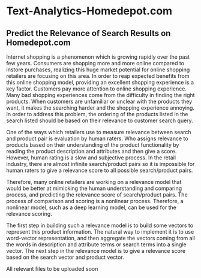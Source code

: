 # Text-Analytics-Homedepot.com

## Predict the Relevance of Search Results on Homedepot.com

Internet shopping is a phenomenon which is growing rapidly over the past few years. Consumers are shopping more and more online compared to instore purchases, realizing this huge market potential for online shopping retailers are focusing on this area. In order to reap expected benefits from this online shopping model, providing an excellent shopping experience is a key factor. Customers pay more attention to online shopping experience. Many bad shopping experiences come from the difficulty in finding the right products. When customers are unfamiliar or unclear with the products they want, it makes the searching harder and the shopping experience annoying. In order to address this problem, the ordering of the products listed in the search listed should be based on their relevance to customer search query. 

One of the ways which retailers use to measure relevance between search and product pair is evaluation by human raters. Who assigns relevance to products based on their understanding of the product functionality by reading the product description and attributes and then give a score. However, human rating is a slow and subjective process. In the retail industry, there are almost infinite search/product pairs so it is impossible for human raters to give a relevance score to all possible search/product pairs.

Therefore, many online retailers are working on a relevance model that would be better at mimicking the human understanding and comparing process, and predicting the relevance score of search/product pairs. The process of comparison and scoring is a nonlinear process. Therefore, a nonlinear model, such as a deep learning model, can be used for the relevance scoring.

The first step in building such a relevance model is to build some vectors to represent this product information. The natural way to implement it is to use word-vector representation, and then aggregate the vectors coming from all the words in description and attribute terms or search terms into a single vector. The next step in the relevance model is to give a relevance score based on the search vector and product vector.

All relevant files to be uploaded soon

